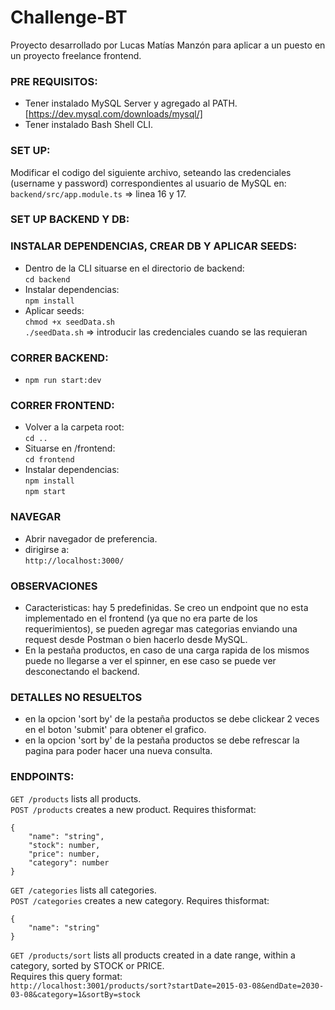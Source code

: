 # Challenge-BT
Proyecto desarrollado por Lucas Matías Manzón para aplicar a un puesto en un proyecto freelance frontend.

### PRE REQUISITOS:
- Tener instalado MySQL Server y agregado al PATH.
[https://dev.mysql.com/downloads/mysql/]
- Tener instalado Bash Shell CLI.

### SET UP:
Modificar el codigo del siguiente archivo, seteando las credenciales (username y password) correspondientes al usuario de MySQL en:
`backend/src/app.module.ts` => linea 16 y 17.

### SET UP BACKEND Y DB:
### INSTALAR DEPENDENCIAS, CREAR DB Y APLICAR SEEDS:
- Dentro de la CLI situarse en el directorio de backend: <br/>
`cd backend`
- Instalar dependencias: <br/>
`npm install`
- Aplicar seeds: <br/>
`chmod +x seedData.sh` <br/>
`./seedData.sh` => introducir las credenciales cuando se las requieran

### CORRER BACKEND:
- `npm run start:dev`

### CORRER FRONTEND:
- Volver a la carpeta root: <br/>
`cd ..`
- Situarse en /frontend: <br/>
`cd frontend`
- Instalar dependencias: <br/>
`npm install` <br/>
`npm start`

### NAVEGAR
- Abrir navegador de preferencia.
- dirigirse a: <br/>
`http://localhost:3000/`

### OBSERVACIONES
- Caracteristicas: hay 5 predefinidas. Se creo un endpoint que no esta implementado en el frontend (ya que no 
era parte de los requerimientos), se pueden agregar mas categorias enviando una request desde Postman 
o bien hacerlo desde MySQL.
- En la pestaña productos, en caso de una carga rapida de los mismos puede no llegarse a ver el spinner, 
en ese caso se puede ver desconectando el backend.

### DETALLES NO RESUELTOS
- en la opcion 'sort by' de la pestaña productos se debe clickear 2 veces en el boton 'submit' para obtener el grafico.
- en la opcion 'sort by' de la pestaña productos se debe refrescar la pagina para poder hacer una nueva consulta.

### ENDPOINTS:
`GET /products` lists all products. <br/>
`POST /products` creates a new product. Requires thisformat:
``` 
{ 
    "name": "string",
    "stock": number,
    "price": number,
    "category": number
}
```

`GET /categories` lists all categories. <br/>
`POST /categories` creates a new category. Requires thisformat:
```
{
    "name": "string"
}
```

`GET /products/sort` lists all products created in a date range, within a category, sorted by STOCK or PRICE. <br/>
Requires this query format: <br/>
```http://localhost:3001/products/sort?startDate=2015-03-08&endDate=2030-03-08&category=1&sortBy=stock```

